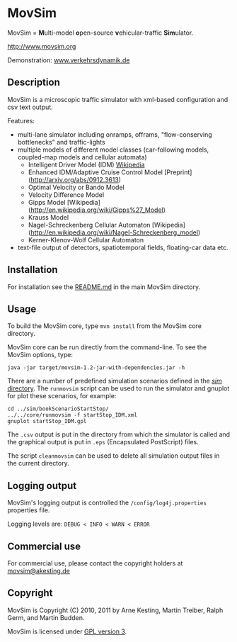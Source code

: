 MovSim
======

MovSim = **M**ulti-model **o**pen-source **v**ehicular-traffic **Sim**ulator.

http://www.movsim.org

Demonstration: www.verkehrsdynamik.de 


Description
-----------

MovSim is a microscopic traffic simulator with xml-based configuration and csv text output. 

Features:

- multi-lane simulator including onramps, offrams, "flow-conserving bottlenecks" and traffic-lights
- multiple models of different model classes (car-following models, coupled-map models and cellular automata)
  * Intelligent Driver Model (IDM) [Wikipedia](http://en.wikipedia.org/wiki/Intelligent_driver_model)
  * Enhanced IDM/Adaptive Cruise Control Model [Preprint] (http://arxiv.org/abs/0912.3613)
  * Optimal Velocity or Bando Model 
  * Velocity Difference Model 
  * Gipps Model [Wikipedia] (http://en.wikipedia.org/wiki/Gipps%27_Model)
  * Krauss Model
  * Nagel-Schreckenberg Cellular Automaton [Wikipedia] (http://en.wikipedia.org/wiki/Nagel-Schreckenberg_model)
  * Kerner-Klenov-Wolf Cellular Automaton
- text-file output of detectors, spatiotemporal fields, floating-car data etc. 


Installation
------------

For installation see the [README.md](https://github.com/movsim/movsim/blob/master/README.md) in the main MovSim directory.


Usage
-----

To build the MovSim core, type `mvn install` from the MovSim core directory.

MovSim core can be run directly from the command-line. To see the MovSim options, type:

    java -jar target/movsim-1.2-jar-with-dependencies.jar -h

There are a number of predefined simulation scenarios defined in the [_sim_ directory](https://github.com/movsim/movsim/tree/master/sim). The `runmovsim` script can be used to run the simulator and gnuplot for plot these scenarios, for example:

    cd ../sim/bookScenarioStartStop/
    ../../core/runmovsim -f startStop_IDM.xml
    gnuplot startStop_IDM.gpl

The `.csv` output is put in the directory from which the simulator is called and the graphical output is put in `.eps` (Encapsulated PostScript) files.

The script `cleanmovsim` can be used to delete all simulation output files in the current directory.


Logging output
--------------

MovSim's logging output is controlled the `/config/log4j.properties` properties file.

Logging levels are: `DEBUG < INFO < WARN < ERROR`


Commercial use
--------------

For commercial use, please contact the copyright holders at movsim@akesting.de


Copyright
---------

MovSim is Copyright (C) 2010, 2011 by Arne Kesting, Martin Treiber, Ralph Germ, and Martin Budden.

MovSim is licensed under [GPL version 3](https://github.com/movsim/movsim/blob/master/COPYING).

